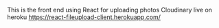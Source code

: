 This is the front end using React for uploading photos 
Cloudinary 
live on heroku 
https://react-fileupload-client.herokuapp.com/
